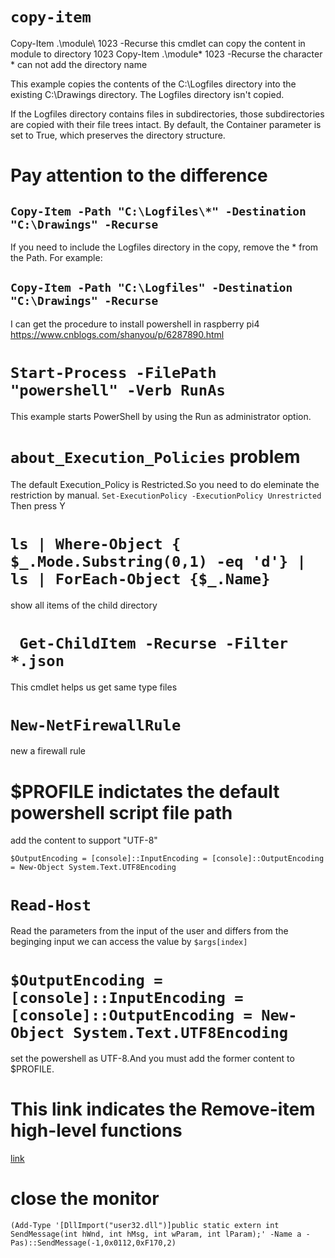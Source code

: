 # ```copy-item```
Copy-Item .\module\ 1023 -Recurse
this cmdlet can copy the content in module to directory 1023
Copy-Item .\module\* 1023 -Recurse 
the character * can not add the directory name



This example copies the contents of the C:\Logfiles directory into the existing C:\Drawings directory. The Logfiles directory isn't copied.

If the Logfiles directory contains files in subdirectories, those subdirectories are copied with their file trees intact. 
By default, the Container parameter is set to True, which preserves the directory structure.

# Pay attention to the difference
## ```Copy-Item -Path "C:\Logfiles\*" -Destination "C:\Drawings" -Recurse```

If you need to include the Logfiles directory in the copy, remove the \* from the Path. For example:

## ```Copy-Item -Path "C:\Logfiles" -Destination "C:\Drawings" -Recurse ```

I can get the procedure to install powershell in raspberry pi4
https://www.cnblogs.com/shanyou/p/6287890.html

# ``` Start-Process -FilePath "powershell" -Verb RunAs ```
This example starts PowerShell by using the Run as administrator option.

#  ``` about_Execution_Policies ``` problem
The default Execution_Policy is Restricted.So you need to do eleminate the restriction by manual.
``` Set-ExecutionPolicy -ExecutionPolicy Unrestricted ``` Then press Y

# ``` ls | Where-Object { $_.Mode.Substring(0,1) -eq 'd'} | ls | ForEach-Object {$_.Name} ```
show all items of the child directory

# ``` Get-ChildItem -Recurse -Filter *.json```
This cmdlet helps us get same type files

# ``` New-NetFirewallRule ```
new a firewall rule
# $PROFILE indictates the default powershell script file path
add the content to support "UTF-8"

```
$OutputEncoding = [console]::InputEncoding = [console]::OutputEncoding = New-Object System.Text.UTF8Encoding 
```

# ``` Read-Host ```
Read the parameters from the input of the user and differs from the beginging input
we can access the value by ```$args[index]```

# ```$OutputEncoding = [console]::InputEncoding = [console]::OutputEncoding = New-Object System.Text.UTF8Encoding```
set the powershell as UTF-8.And you must add the former content to $PROFILE.
# This link indicates the Remove-item high-level functions
[link](https://docs.microsoft.com/en-us/powershell/module/microsoft.powershell.management/remove-item?view=powershell-7.1)

# close the monitor

```
(Add-Type '[DllImport("user32.dll")]public static extern int SendMessage(int hWnd, int hMsg, int wParam, int lParam);' -Name a -Pas)::SendMessage(-1,0x0112,0xF170,2)
```
